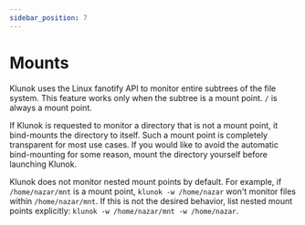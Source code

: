 ```yaml
---
sidebar_position: 7
---
```


# Mounts

Klunok uses the Linux fanotify API to monitor entire subtrees of the file system.
This feature works only when the subtree is a mount point.
`/` is always a mount point.

If Klunok is requested to monitor a directory that is not a mount point,
it bind-mounts the directory to itself.
Such a mount point is completely transparent for most use cases.
If you would like to avoid the automatic bind-mounting for some reason,
mount the directory yourself before launching Klunok.

Klunok does not monitor nested mount points by default.
For example, if `/home/nazar/mnt` is a mount point,
`klunok -w /home/nazar` won't monitor files within `/home/nazar/mnt`.
If this is not the desired behavior, list nested mount points explicitly:
`klunok -w /home/nazar/mnt -w /home/nazar`.
